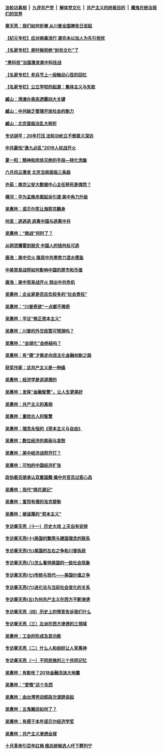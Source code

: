 

####  [法轮功真相](../../../../basic/blob/master/README.md?t=07091802) &nbsp;|&nbsp; [九评共产党](../../../../9ping.md/blob/master/README.md?t=07091802) &nbsp;|&nbsp; [解体党文化](../../../../jtdwh.md/blob/master/README.md?t=07091802)  &nbsp;|&nbsp; [共产主义的终极目的](../../../../gczydzjmd.md/blob/master/README.md?t=07091802) &nbsp;|&nbsp; [魔鬼在统治我们的世界](../../../../mgztzwmdsj.md/blob/master/README.md?t=07091802) 

#### [章天亮：我们如何祈祷 从川普全国祷告日说起](../pages/nsc423/n11944627.md?t=07091802) 

#### [【纪元专栏】应对病毒流行 渥京未以加人为先引担忧](../pages/nsc423/n11875714.md?t=07091802) 

#### [【名家专栏】是时候拒绝“封杀文化”了](../pages/nsc423/n11814093.md?t=07091802) 

#### [“黑科技”治国激发美中科技战](../pages/nsc423/n11638056.md?t=07091802) 

#### [【名家专栏】老兵节上一段触动心弦的回忆](../pages/nsc423/n11646016.md?t=07091802) 

#### [【名家专栏】公立学校的起源：集体主义与失败](../pages/nsc423/n11601833.md?t=07091802) 

#### [臧山：港澳办表态透露四大关键](../pages/nsc423/n11421628.md?t=07091802) 

#### [臧山：中共缺乏管理开放社会的能力](../pages/nsc423/n11407457.md?t=07091802) 

#### [臧山：北京面临治乱大转折](../pages/nsc423/n11406895.md?t=07091802) 

#### [专访胡平：20年打压 法轮功屹立不倒意义深远](../pages/nsc423/n11398800.md?t=07091802) 

#### [中共最怕“逢九必乱”2019人权战开火](../pages/nsc423/n11385248.md?t=07091802) 

#### [夏一阳：精神和肉体灭绝的手段—转化洗脑](../pages/nsc423/n11368250.md?t=07091802) 

#### [六月风云激变 北京当局面临三条路](../pages/nsc423/n11313668.md?t=07091802) 

#### [许茹：南京公安大数据中心主任猝死是偶然？](../pages/nsc423/n11064744.md?t=07091802) 

#### [横河：华为孟晚舟案起诉引渡 美中角力升级](../pages/nsc423/n11027230.md?t=07091802) 

#### [吴惠林：诺贝尔奖让海耶克翻身](../pages/nsc423/n10890049.md?t=07091802) 

#### [何坚：逃逃逃 逃离中国与逃离中共](../pages/nsc423/n10592891.md?t=07091802) 

#### [吴惠林：“商战”何时了？](../pages/nsc423/n10573558.md?t=07091802) 

#### [从网贷爆雷到股灾 中国人的钱何处可逃](../pages/nsc423/n10572800.md?t=07091802) 

#### [唐浩：美中交火 隐现中共黑势力混水摸鱼](../pages/nsc423/n10544040.md?t=07091802) 

#### [中美贸易战将如何影响中国的房市和币值](../pages/nsc423/n10543697.md?t=07091802) 

#### [唐浩：美中贸易战开火 烧出中共危机](../pages/nsc423/n10540126.md?t=07091802) 

#### [吴惠林：企业家是否应负较多的“社会责任”](../pages/nsc423/n10535022.md?t=07091802) 

#### [吴惠林：“川普奇迹”一点都不稀奇](../pages/nsc423/n10512808.md?t=07091802) 

#### [吴惠林：平议“修正资本主义”](../pages/nsc423/n10495724.md?t=07091802) 

#### [吴惠林：川普的外交政策可预测吗？](../pages/nsc423/n10462387.md?t=07091802) 

#### [吴惠林：“全球化”会终结吗？](../pages/nsc423/n10452838.md?t=07091802) 

#### [吴惠林：有“德”才能走向民主化金融创新之路](../pages/nsc423/n10432292.md?t=07091802) 

#### [获奖作家：这共产主义是一种癌](../pages/nsc423/n10431541.md?t=07091802) 

#### [吴惠林：经济学是讲道德的](../pages/nsc423/n10398014.md?t=07091802) 

#### [吴惠林：发挥“金融智慧”，让人生更美好](../pages/nsc423/n10375019.md?t=07091802) 

#### [吴惠林：共产主义的真相](../pages/nsc423/n10351394.md?t=07091802) 

#### [吴惠林：重拾古人的智慧](../pages/nsc423/n10337691.md?t=07091802) 

#### [吴惠林：理念永恒的《资本主义与自由》](../pages/nsc423/n10316274.md?t=07091802) 

#### [吴惠林：数位经济的美丽与哀愁](../pages/nsc423/n10292946.md?t=07091802) 

#### [吴惠林：美中经济战将开打？](../pages/nsc423/n10258825.md?t=07091802) 

#### [吴惠林：可怕的中国经济扩张](../pages/nsc423/n10219147.md?t=07091802) 

#### [政协委员提承认双重国籍 揭中共官员过客心态](../pages/nsc423/n10208809.md?t=07091802) 

#### [吴惠林：现代“桃花源记”](../pages/nsc423/n10185234.md?t=07091802) 

#### [吴惠林：富而有德的洛克斐勒](../pages/nsc423/n10142264.md?t=07091802) 

#### [吴惠林：被诬蔑的“资本主义”](../pages/nsc423/n10124816.md?t=07091802) 

#### [专访章天亮（十一）历史大戏 上天自有安排](../pages/nsc423/n10094905.md?t=07091802) 

#### [专访章天亮(十)美国的繁荣与建国理念的联系](../pages/nsc423/n10094899.md?t=07091802) 

#### [专访章天亮(九)美国的左右之争和川普执政](../pages/nsc423/n10094889.md?t=07091802) 

#### [专访章天亮(八)怎么看待美国的一些社会现象](../pages/nsc423/n10094857.md?t=07091802) 

#### [专访章天亮(七)传统与现代——美国价值之争](../pages/nsc423/n10093140.md?t=07091802) 

#### [专访章天亮(六)进化论与当前社会变化的关系](../pages/nsc423/n10092036.md?t=07091802) 

#### [专访章天亮(五)为何共产主义在西方不断渗透](../pages/nsc423/n10083620.md?t=07091802) 

#### [专访章天亮（四）历史上的预言告诉我们什么](../pages/nsc423/n10083606.md?t=07091802) 

#### [专访章天亮（三）左派在西方渗透的三领域](../pages/nsc423/n10081115.md?t=07091802) 

#### [吴惠林：工会的形成及其功能](../pages/nsc423/n10080633.md?t=07091802) 

#### [专访章天亮（二）什么人和组织让人背离神](../pages/nsc423/n10076637.md?t=07091802) 

#### [专访章天亮（一）不同民族的三个共同记忆](../pages/nsc423/n10074188.md?t=07091802) 

#### [吴惠林：有影呒？2018金融泡沫大地震](../pages/nsc423/n10040534.md?t=07091802) 

#### [吴惠林：“爱情”这个东西](../pages/nsc423/n10019423.md?t=07091802) 

#### [吴惠林：由台湾劳动部政次请辞说起](../pages/nsc423/n9979679.md?t=07091802) 

#### [吴惠林：五鬼搬运如何了？](../pages/nsc423/n9925338.md?t=07091802) 

#### [吴惠林：有感于本年诺贝尔经济学奖](../pages/nsc423/n9871883.md?t=07091802) 

#### [吴惠林：共产主义渗透全球](../pages/nsc423/n9812748.md?t=07091802) 

#### [十月革命引百年红祸 俄总统候选人吁下葬列宁](../pages/nsc423/n9810182.md?t=07091802) 


